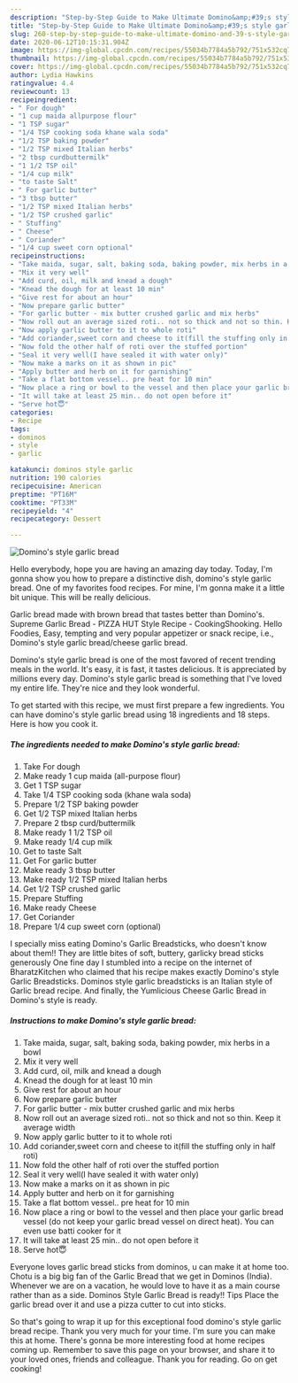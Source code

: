 ```yaml
---
description: "Step-by-Step Guide to Make Ultimate Domino&amp;#39;s style garlic bread"
title: "Step-by-Step Guide to Make Ultimate Domino&amp;#39;s style garlic bread"
slug: 260-step-by-step-guide-to-make-ultimate-domino-and-39-s-style-garlic-bread
date: 2020-06-12T10:15:31.904Z
image: https://img-global.cpcdn.com/recipes/55034b7784a5b792/751x532cq70/dominos-style-garlic-bread-recipe-main-photo.jpg
thumbnail: https://img-global.cpcdn.com/recipes/55034b7784a5b792/751x532cq70/dominos-style-garlic-bread-recipe-main-photo.jpg
cover: https://img-global.cpcdn.com/recipes/55034b7784a5b792/751x532cq70/dominos-style-garlic-bread-recipe-main-photo.jpg
author: Lydia Hawkins
ratingvalue: 4.4
reviewcount: 13
recipeingredient:
- " For dough"
- "1 cup maida allpurpose flour"
- "1 TSP sugar"
- "1/4 TSP cooking soda khane wala soda"
- "1/2 TSP baking powder"
- "1/2 TSP mixed Italian herbs"
- "2 tbsp curdbuttermilk"
- "1 1/2 TSP oil"
- "1/4 cup milk"
- "to taste Salt"
- " For garlic butter"
- "3 tbsp butter"
- "1/2 TSP mixed Italian herbs"
- "1/2 TSP crushed garlic"
- " Stuffing"
- " Cheese"
- " Coriander"
- "1/4 cup sweet corn optional"
recipeinstructions:
- "Take maida, sugar, salt, baking soda, baking powder, mix herbs in a bowl"
- "Mix it very well"
- "Add curd, oil, milk and knead a dough"
- "Knead the dough for at least 10 min"
- "Give rest for about an hour"
- "Now prepare garlic butter"
- "For garlic butter - mix butter crushed garlic and mix herbs"
- "Now roll out an average sized roti.. not so thick and not so thin. Keep it average width"
- "Now apply garlic butter to it to whole roti"
- "Add coriander,sweet corn and cheese to it(fill the stuffing only in half roti)"
- "Now fold the other half of roti over the stuffed portion"
- "Seal it very well(I have sealed it with water only)"
- "Now make a marks on it as shown in pic"
- "Apply butter and herb on it for garnishing"
- "Take a flat bottom vessel.. pre heat for 10 min"
- "Now place a ring or bowl to the vessel and then place your garlic bread vessel (do not keep your garlic bread vessel on direct heat). You can even use batti cooker for it"
- "It will take at least 25 min.. do not open before it"
- "Serve hot😇"
categories:
- Recipe
tags:
- dominos
- style
- garlic

katakunci: dominos style garlic 
nutrition: 190 calories
recipecuisine: American
preptime: "PT16M"
cooktime: "PT33M"
recipeyield: "4"
recipecategory: Dessert

---
```



![Domino&#39;s style garlic bread](https://img-global.cpcdn.com/recipes/55034b7784a5b792/751x532cq70/dominos-style-garlic-bread-recipe-main-photo.jpg)

Hello everybody, hope you are having an amazing day today. Today, I'm gonna show you how to prepare a distinctive dish, domino&#39;s style garlic bread. One of my favorites food recipes. For mine, I'm gonna make it a little bit unique. This will be really delicious.

Garlic bread made with brown bread that tastes better than Domino&#39;s. Supreme Garlic Bread - PIZZA HUT Style Recipe - CookingShooking. Hello Foodies, Easy, tempting and very popular appetizer or snack recipe, i.e., Domino&#39;s style garlic bread/cheese garlic bread.

Domino&#39;s style garlic bread is one of the most favored of recent trending meals in the world. It's easy, it is fast, it tastes delicious. It is appreciated by millions every day. Domino&#39;s style garlic bread is something that I've loved my entire life. They're nice and they look wonderful.


To get started with this recipe, we must first prepare a few ingredients. You can have domino&#39;s style garlic bread using 18 ingredients and 18 steps. Here is how you cook it.

<!--inarticleads1-->

##### The ingredients needed to make Domino&#39;s style garlic bread:

1. Take  For dough
1. Make ready 1 cup maida (all-purpose flour)
1. Get 1 TSP sugar
1. Take 1/4 TSP cooking soda (khane wala soda)
1. Prepare 1/2 TSP baking powder
1. Get 1/2 TSP mixed Italian herbs
1. Prepare 2 tbsp curd/buttermilk
1. Make ready 1 1/2 TSP oil
1. Make ready 1/4 cup milk
1. Get to taste Salt
1. Get  For garlic butter
1. Make ready 3 tbsp butter
1. Make ready 1/2 TSP mixed Italian herbs
1. Get 1/2 TSP crushed garlic
1. Prepare  Stuffing
1. Make ready  Cheese
1. Get  Coriander
1. Prepare 1/4 cup sweet corn (optional)


I specially miss eating Domino&#39;s Garlic Breadsticks, who doesn&#39;t know about them!! They are little bites of soft, buttery, garlicky bread sticks generously One fine day I stumbled into a recipe on the internet of BharatzKitchen who claimed that his recipe makes exactly Domino&#39;s style Garlic Breadsticks. Dominos style garlic breadsticks is an Italian style of Garlic bread recipe. And finally, the Yumlicious Cheese Garlic Bread in Domino&#39;s style is ready. 

<!--inarticleads2-->

##### Instructions to make Domino&#39;s style garlic bread:

1. Take maida, sugar, salt, baking soda, baking powder, mix herbs in a bowl
1. Mix it very well
1. Add curd, oil, milk and knead a dough
1. Knead the dough for at least 10 min
1. Give rest for about an hour
1. Now prepare garlic butter
1. For garlic butter - mix butter crushed garlic and mix herbs
1. Now roll out an average sized roti.. not so thick and not so thin. Keep it average width
1. Now apply garlic butter to it to whole roti
1. Add coriander,sweet corn and cheese to it(fill the stuffing only in half roti)
1. Now fold the other half of roti over the stuffed portion
1. Seal it very well(I have sealed it with water only)
1. Now make a marks on it as shown in pic
1. Apply butter and herb on it for garnishing
1. Take a flat bottom vessel.. pre heat for 10 min
1. Now place a ring or bowl to the vessel and then place your garlic bread vessel (do not keep your garlic bread vessel on direct heat). You can even use batti cooker for it
1. It will take at least 25 min.. do not open before it
1. Serve hot😇


Everyone loves garlic bread sticks from dominos, u can make it at home too. Chotu is a big big fan of the Garlic Bread that we get in Dominos (India). Whenever we are on a vacation, he would love to have it as a main course rather than as a side. Dominos Style Garlic Bread is ready!! Tips Place the garlic bread over it and use a pizza cutter to cut into sticks. 

So that's going to wrap it up for this exceptional food domino&#39;s style garlic bread recipe. Thank you very much for your time. I'm sure you can make this at home. There's gonna be more interesting food at home recipes coming up. Remember to save this page on your browser, and share it to your loved ones, friends and colleague. Thank you for reading. Go on get cooking!
